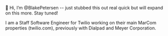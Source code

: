 👋 Hi, I’m @BlakePetersen -- just stubbed this out real quick but will expand on this more. Stay tuned!

I am a Staff Software Engineer for Twilio working on their main MarCom properties (twilio.com), previously with Dialpad and Meyer Corporation. 

<!---
BlakePetersen/BlakePetersen is a ✨ special ✨ repository because its `README.md` (this file) appears on your GitHub profile.
You can click the Preview link to take a look at your changes.
--->
